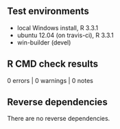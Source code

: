 ## Test environments
* local Windows install, R 3.3.1
* ubuntu 12.04 (on travis-ci), R 3.3.1
* win-builder (devel)

## R CMD check results

0 errors | 0 warnings | 0 notes

## Reverse dependencies

There are no reverse dependencies.

